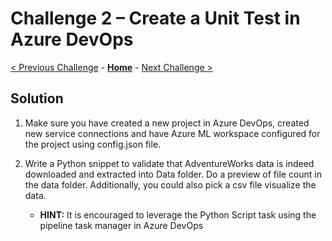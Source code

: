 # Challenge 2 – Create a Unit Test in Azure DevOps

[< Previous Challenge](./01-TimeSeriesForecasting.md) - **[Home](../README.md)** - [Next Challenge >](./03-BuildPipeline.md)

## Solution

1.  Make sure you have created a new project in Azure DevOps, created new service connections and have Azure ML workspace configured for the project using config.json file.

2.  Write a Python snippet to validate that AdventureWorks data is indeed downloaded and extracted into Data folder. Do a preview of file count in the data folder. Additionally, you could also pick a csv file visualize the data.
    - **HINT:** It is encouraged to leverage the Python Script task using the pipeline task manager in Azure DevOps


